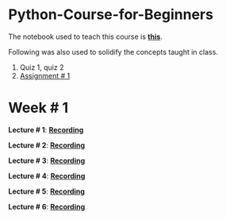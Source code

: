 # Python-Course-for-Beginners

The notebook used to teach this course is [**this**](https://colab.research.google.com/drive/1O7C2qngiVOqIo_7FzIj8boQ0R1xLtxVS?usp=sharing).

Following was also used to solidify the concepts taught in class. 
1. Quiz 1, quiz 2
2. [Assignment # 1](https://docs.google.com/document/d/1scCL_Q1r3fSzuonBVj-fOnLy2JK4MHSw5EiY9RlIYfc/edit?usp=sharing)

# **Week # 1**

**Lecture # 1**: [**Recording**](https://drive.google.com/file/d/1skezkp-DmpQoRme9wZt0G89xicrOc4Jh/view?usp=sharing) 

**Lecture # 2**: [**Recording**](https://fb.watch/vxB39Tq7uL/)

**Lecture # 3**: [**Recording**](https://www.canva.com/design/DAGVsVv_JhM/AFkNi7JF4aCgTGrp0_BABw/edit?utm_content=DAGVsVv_JhM&utm_campaign=designshare&utm_medium=link2&utm_source=sharebutton)

**Lecture # 4**: [**Recording**](https://fb.watch/vGW9a-S_BB/)

**Lecture # 5**: [**Recording**](https://fb.watch/vNpVQ8K91g/)

**Lecture # 6**: [**Recording**](https://fb.watch/vOOJKjOq_K/)


